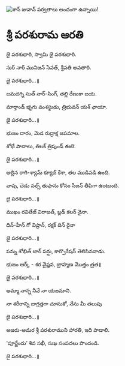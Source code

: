 ![శాన్ జువాన్ పర్వతాలు అందంగా ఉన్నాయి!](lib/assets/images/artis/img.png "శాన్ జువాన్ పర్వతాలు")

# శ్రీ పరశురామ ఆరతి

జై పరశుధారి, స్వామి జై పరశుధారి.

సుర్ నార్ మునిజన్ సేవత్, శ్రీపతి అవతారి.

జై పరశుధారి...॥

జమదగ్ని సుత్ నార్-సింగ్, తల్లి రేణుకా జయ.

మార్తాండ్ భృగు వంశస్థుడు, త్రిభువన్ యశ్ ఛాయా.

జై పరశుధారి...॥

భుజం దారం, మెడ రుద్రాక్ష జపమాల.

శోభే పాదాలు, తిలక్ త్రిపుండ్ ఈటె.

జై పరశుధారి...॥

అల్లిన రాగి-శ్యామ్ క్యూబ్ కేశా, తల ముడిపడి ఉంది.

వాపు, చెడు పల్స్ తుఫాను కోసం సీజన్ తీపిగా ఉంటుంది.

జై పరశుధారి...॥

ముఖం రవితేజ్ విరాజత్, బ్లడ్ కలర్ నైనా.

దిన్-హీన్ గో విప్రాన్, రక్షక్ దిన్ రైనా

జై పరశుధారి...॥

పన్ను శోభిత్ బార్ పర్షు, కార్పొరేషన్ తెలిసినవాడు.

భుజం ఆర్క్ - శర వైష్ణవ, బ్రాహ్మణ మొత్తం త్రత॥

జై పరశుధారి...॥

అమ్మా నాన్న నీవే నా యజమాని.

నా శరీరాన్ని జాగ్రత్తగా చూసుకో, నేను మీ తలుపు

జై పరశుధారి...॥

అజరు-అమర శ్రీ పరశురాముని హారతి, ఇది పాడాలి.

'పూర్ణేందు' శివ సఖీ, సుఖ సంపదలు పొందండి.

జై పరశుధారి...॥